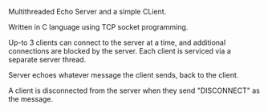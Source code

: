 Multithreaded Echo Server and a simple CLient.

Written in C language using TCP socket programming.

Up-to 3 clients can connect to the server at a time, and additional connections are blocked by the server.
Each client is serviced via a separate server thread.

Server echoes whatever message the client sends, back to the client.

A client is disconnected from the server when they send "DISCONNECT" as the message.
